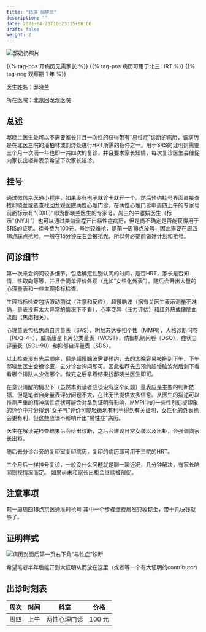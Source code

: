 ```yaml
---
title: "北京|邸晓兰"
description: ""
date: 2021-04-23T10:23:15+08:00
draft: false
weight: 2
---
```


![邸奶奶照片](images/doctor/di-xiaolan.jpg)

{{% tag-pos 开病历无需家长 %}}
{{% tag-pos 病历可用于北三 HRT %}}
{{% tag-neg 观察期 1 年 %}}

医生姓名：邸晓兰

所在医院：北京回龙观医院

## 总述
邸晓兰医生处可以不需要家长并且一次性的获得带有“易性症”诊断的病历，该病历是在北医三院的潘柏林或刘烨处进行HRT所需的条件之一。用于SRS的证明则需要三个月一次满一年也即一共四次的复诊，并且要求家长知情，每次复诊医生会催促向家长出柜并表示希望下次家长陪诊。

## 挂号
通过微信京医通小程序，如果没有电子就诊卡就开一个。然后预约挂号界面直接查找邸晓兰或者查找回龙观医院两性心理门诊，在两性心理门诊中周四上午的专家号前面标示有“（DXL）”即为邸晓兰医生的专家号，周三的牛雅娟医生（标示“（NYJ）”）也可以通过类似流程开出易性症病历，但是尚不确定是否能获得用于SRS的证明。挂号费为100元，号比较难抢，提前一周18点放号，因此需要在周四18点踩点抢号，一般在15分钟左右会被抢光，所以务必提前做好计划和抢号。

## 问诊细节
第一次来会询问较多细节，包括确定性别认同的时间，是否HRT，家长是否知情，性取向等等，并且会简单评价外观（比如“女性化外表”）。随后会开出大量的心理量表和一些生理指标检查。

生理指标检查包括眼动测试（注意和反应），超慢脑波（据有关医生表示测量不准确，量表没有太大异常的情况下不看），心率变异（压力评估）和红外热成像脑血流图（焦虑相关）。

心理量表包括焦虑自评量表（SAS），明尼苏达多相个性（MMPI），人格诊断问卷（PDQ-4+），威斯康星卡片分类量表（WCST），防御机制问卷（DSQ），症状自评量表（SCL-90）和抑郁自评量表（SDS）。

以上检查没有先后顺序，但是超慢脑波需要预约，去的太晚容易被拖到下午，下午邸晓兰医生会换诊室，去分诊台询问即可。因此推荐先去预约超慢脑波然后剩下看看哪个排队人少做哪个。做完之后拿着结果找邸晓兰医生即可。

在意识清醒的情况下（虽然本页读者应该没有这个问题）量表应是主要的判断依据，但是笔者自身量表评分问题不大，在此无法提供太多信息。从医生的描述可以推测严重的精神病性症状可能会对拿到证明有影响，MMPI中的一些性别刻板印象的评价中打分得到“女子气”评价可能轻微地有利于得到有关证明，女性化的外表也会更有利，但这些应该不影响开出“易性症”病历。

医生在解读完检查结果后会给出诊断，之后会建议日常女装以及出柜，会强调向家长出柜。

随后去分诊台旁的复印室复印病历，复印的病历即可用于三院的HRT。

三个月后一样挂号复诊，一般没什么问题就是聊一聊近况，几分钟解决，有家长陪同则视情况而定。 如果尚未和家长出柜会继续被催促。

## 注意事项
前一周周四18点京医通准时抢号
其中一个步骤缴费居然只收现金，带十几块钱就够了。

## 证明样式

![病历封面后第一页右下角“易性症”诊断](/images/doctor/di-xiaolan-zm.jpg)

希望笔者半年后能开到大证明从而放在这里（或者等一个有大证明的contributor）

## 出诊时刻表
| 周次 | 时间 | 科室 | 价格 |
| :---: | :---: | :---: | :---: |
| 周四 | 上午 | 两性心理门诊 | 100 元 |